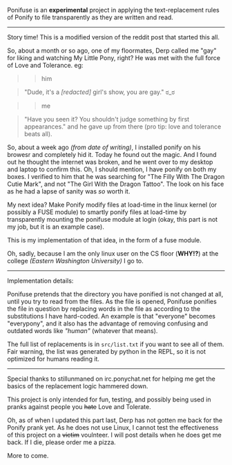 Ponifuse is an **experimental** project in applying the text-replacement rules of Ponify to file transparently as they are written and read.

---

Story time!  This is a modified version of the reddit post that started this all.

So, about a month or so ago, one of my floormates, Derp called me "gay" for liking and watching My Little Pony, right? He was met with the full force of Love and Tolerance. eg:

>>him

>"Dude, it's a *[redacted]* girl's show, you are gay." &#3232;\_&#3232;

>>me 

>"Have you seen it? You shouldn't judge something by first appearances."
and he gave up from there (pro tip: love and tolerance beats all).

So, about a week ago *(from date of writing)*, I installed ponify on his browesr and completely hid it. Today he found out the magic. And I found out he thought the internet was broken, and he went over to my desktop and laptop to confirm this.  Oh, I should mention, I have ponify on both my boxes.  I verified to him that he was searching for "The Filly With The Dragon Cutie Mark", and not "The Girl With the Dragon Tattoo".  The look on his face as he had a lapse of sanity was *so* worth it.  

My next idea? Make Ponify modify files at load-time in the linux kernel (or possibly a FUSE module) to smartly ponify files at load-time by transparently mounting the ponifuse module at login (okay, this part is not my job, but it is an example case).

This is my implementation of that idea, in the form of a fuse module. 

Oh, sadly, because I am the only linux user on the CS floor (**WHY!?**) at the college *(Eastern Washington University)* I go to.

---

Implementation details:

Ponifuse pretends that the directory you have ponified is not changed at all, until you try to read from the files.  As the file is opened, Ponifuse ponifies the file in question by replacing words in the file as according to the substitutions I have hard-coded.  An example is that "everyone" becomes "everypony", and it also has the advantage of removing confusing and outdated words like *"human"* (whatever that means).

The full list of replacements is in `src/list.txt` if you want to see all of them.  Fair warning, the list was generated by python in the REPL, so it is not optimized for humans reading it.

---

Special thanks to stillunmaned on irc.ponychat.net for helping me get the basics of the replacement logic hammered down.

This project is only intended for fun, testing, and possibly being used in pranks against people you ~~hate~~ Love and Tolerate.

Oh, as of when I updated this part last, Derp has not gotten me back for the Ponify prank yet.  As he does not use Linux, I cannot test the effectiveness of this project on a ~~victim~~ voulnteer.   I will post details when he does get me back.  If I die, please order me a pizza. [](/ppfear "I don't want to die though.")

More to come.

[](/rajlie "I'm not a brony, no sir; I just like watching my little pony")  [](/c06 "Shaddup you, I... I... can watch what I want! You just shut up.") [](/cheerilee "well, okay... but only on weekends, and not like those other bronies, and no one has to know, and...")  [](/rc18 "Yes, I suppose I am a brony")  [](/c24 "Pooooooniess....") 
